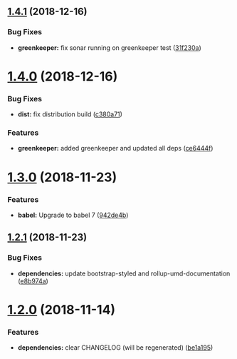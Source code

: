 ## [1.4.1](https://github.com/bootstrap-styled/provider/compare/v1.4.0...v1.4.1) (2018-12-16)


### Bug Fixes

* **greenkeeper:** fix sonar running on greenkeeper test ([31f230a](https://github.com/bootstrap-styled/provider/commit/31f230a))

# [1.4.0](https://github.com/bootstrap-styled/provider/compare/v1.3.0...v1.4.0) (2018-12-16)


### Bug Fixes

* **dist:** fix distribution build ([c380a71](https://github.com/bootstrap-styled/provider/commit/c380a71))


### Features

* **greenkeeper:** added greenkeeper and updated all deps ([ce6444f](https://github.com/bootstrap-styled/provider/commit/ce6444f))

# [1.3.0](https://github.com/bootstrap-styled/provider/compare/v1.2.1...v1.3.0) (2018-11-23)


### Features

* **babel:** Upgrade to babel 7 ([942de4b](https://github.com/bootstrap-styled/provider/commit/942de4b))

## [1.2.1](https://github.com/bootstrap-styled/provider/compare/v1.2.0...v1.2.1) (2018-11-23)


### Bug Fixes

* **dependencies:** update bootstrap-styled and rollup-umd-documentation ([e8b974a](https://github.com/bootstrap-styled/provider/commit/e8b974a))

# [1.2.0](https://github.com/bootstrap-styled/provider/compare/v1.1.6...v1.2.0) (2018-11-14)


### Features

* **dependencies:** clear CHANGELOG (will be regenerated) ([be1a195](https://github.com/bootstrap-styled/provider/commit/be1a195))
